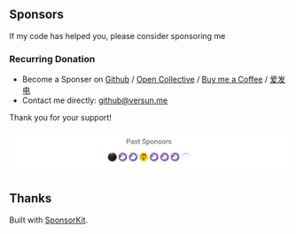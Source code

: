## Sponsors

If my code has helped you, please consider sponsoring me

### Recurring Donation

-   Become a Sponser on [Github](https://github.com/sponsors/versun) / [Open Collective](https://opencollective.com/rsstranslator) / [Buy me a Coffee](https://buymeacoffee.com/versun) / [爱发电](https://afdian.com/@versun) 
-   Contact me directly: [github@versun.me](mailto:github@versun.me)

Thank you for your support!

<p align="center">
  <a href="./sponsors.svg">
    <img src='./sponsors.svg'/>
  </a>
</p>

## Thanks

Built with [SponsorKit](https://github.com/antfu/sponsorkit).
